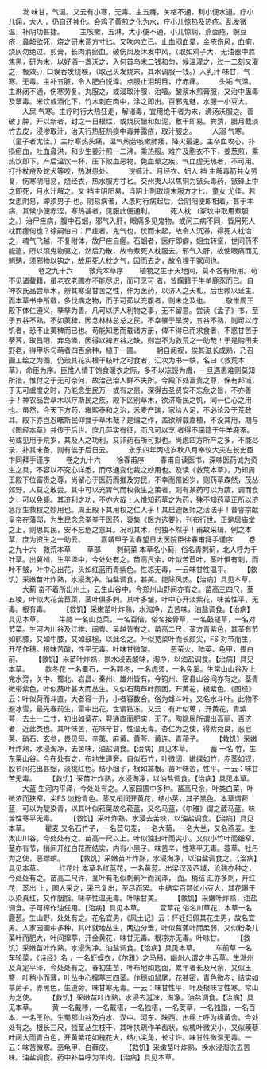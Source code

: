 <!-- { "loadSidebar": true } -->
　　发  味甘，气温。又云有小寒，无毒。主五癃，关格不通，利小便水道。疗小儿痫，大人 ，仍自还神化。合鸡子黄煎之化为水，疗小儿惊热及热疮。乱发微温，补阴功甚捷。
　　主咳嗽，五淋，大小便不通，小儿惊痫，燕面疮，豌豆疮，鼻衄欲死，烧之研末调方寸匕。又吹内立已。止血闷血晕，金疮伤风，血痢，烧灰勿绝过。煎膏，长肉消瘀血。破伤风及沐发中风，（取如鸡子大，无油器中熬焦黑，研为末，以好酒一盏沃之，入何首乌末二钱和匀，候温灌之，过一二刻又灌之，极效。）口误吞发绕喉，（取己头发烧末，其水调服一钱。）人乳汁 味甘，气寒。无毒。主补五脏，令人肥白悦泽。点服止泪明目，疗赤痛。
　　头垢 气温。主淋闭不通，伤寒劳复。丸服之，或浸取汁服，治噎。酸浆水煎膏服，又治中蛊毒及蕈毒。米饮或酒化下，竹木刺在肉中，涂之即出。百邪鬼魅，水服一小豆大。
　　人屎 气寒。主疗时行大热狂走，解诸毒，宜用绝干者为末，沸汤沃服之。善破丁肿，开以新者，封之一日根烂，或烧灰醋和如泥，敷干即易。粪清，腊月截淡竹去皮，浸渗取汁，治天行热狂热痰中毒并露疮，取汁服之。
　　人溺 气寒。（童子者尤佳。）主疗寒热头痛，温气热劳咳嗽肺痿，降火最速。主卒血攻心，扑损瘀血，吐血鼻洪，和少生姜汁煎一二沸，乘热服。难产及胞衣不下，姜葱煎，乘热饮即下。产后温饮一杯，压下败血恶物，免血晕之疾。气血虚无热者，不可用。打扑杖疮及蛇犬等咬，热淋患处。
　　浣裤汁、月经衣、妇人 裆 主解毒箭并女劳复，伤寒阴阳易，烧经衣，热水服方寸匕。交州夷人以焦铜为镞头毒药，镞锋上中之即死，月水汁解之。又 裆主阴阳易，当阴上割取烧末服方才匕，童女 尤佳。若女患阴易，即须男子 也。阴易病者，人患时行病起后，合阴阳便即相着，甚于本病，其候小便赤涩，寒热甚者，见服此便通利。
　　死人枕 （冢坟中取用煮服之。）治尸疰病，腹中石蛔，邪气入肝，眼痛多见鬼物。或问三病不同，皆用死人枕而瘥何也？徐嗣伯曰：尸疰者，鬼气也，伏而未起，故令人沉滞，得死人枕治之，魂气飞越，不复附体，故尸疰自瘥。石蛔者，医疗即癖，蛔虫转坚，世间药不能遣，所以须鬼物驱之，然后乃散，故令煮死人枕服去。邪气入肝，故使眼痛而见魍魉，须邪物以钩之，故用死人枕之气，因而去之，故令埋于冢间也。
　　
　　卷之九十六
　　救荒本草序
　　植物之生于天地间，莫不各有所用。苟不见诸载籍，虽老农老圃亦不能尽识，而可烹可 者，皆躏籍于牛羊鹿豕而已。自神农氏品尝草木，辨其寒温甘苦之性，作为医药，以济人之夭札，后世赖以延生。而本草书中所载，多伐病之物，而于可茹以充腹者，则未之及也。
　　敬惟周王殿下体仁遵义，孳孳为善。凡可以济人利物之事，无不留意。尝读《孟子》书，至于五谷不熟，不如荑稗，因念林林总总之民，不幸罹于旱涝，五谷不熟，则可以疗饥者，恐不止荑稗而已也。苟能知悉而载诸方册，俾不得已而求食者，不惑甘苦于荼荠，取昌阳，弃乌喙，因得以裨五谷之缺，则岂不为救荒之一助哉！于是购田夫野老，得甲坼句萌者四百余种，植于一圃。
　　躬自阅视，俟其滋长成熟，乃召画工绘之为图，仍疏其花实根干枝叶之可食者，汇次为书一帙，名曰《救荒本草》，命臣为序。臣惟人情于饱食暖衣之际，多不以冻馁为虞，一旦遇患难则莫知所措，惟付之于无可奈何，故治己治人鲜不失所。今殿下处富贵之尊，保有邦域，于无可虞度之时，乃能念生民万一或有之患，深得古圣贤安不忘危之旨，不亦善乎！神农品尝草木以疗斯民之疾，殿下区别草木，欲济斯民之饥，同一仁心之用也。虽然，今天下方药，雍熙泰和之治，禾麦产瑞，家给人足，不必论及于荒政耳。殿下亦岂忍睹斯民仰食于草木哉？是编之作，盖欲辨载嘉植，不没其用，期与《图经本草》并传于后世。庶几萍实有征，而凡可以烹 者得不躏籍于牛羊鹿豕。苟或见用于荒岁，其及人之功利，又非药石所可拟也。尚虑四方所产之多，不能尽录，补其未备，则有俟于后日云。
　　永乐四年丙戍岁秋八月奉议大夫左长史臣卞同拜手谨序
　　卷之九十六
　　徐春甫序
　　春甫自读医书，深味医药诚为资生之具，不容以不究心详悉，而尽通变化裁之妙用也。及读《救荒本草》，乃知周王殿下位富贵之尊，尚留心于医药而推及穷民，不幸而罹凶岁，则药草森然，茂丛郊野，人莫之敢尝。其中可以充胃气而权救生之策者，则有某药可以为蔬，调而食之，可以免毙。其济利之功，不亦大哉！人惟知药草之为药，殊不知药草正所以济急疗生救权之妙用也。周王殿下其用权之仁人乎！其启迪医师之活法乎！昔睿宗献皇帝在藩邸，为生民念念拳拳于医药，裒集《医方选要》，刊布行世。正是居庙堂之上，则思其民，安不忘危之意耳。况司其术，何独不然乎！甫故采辑，例之本草，庶为资生之一助云。
　　嘉靖甲子孟春望日太医院臣徐春甫拜手谨序
　　卷之九十六　救荒本草
　　草部
　　刺蓟菜 本草名小蓟，俗名青刺蓟，北人呼为千针草。出冀州，生平泽中，今处处有之。苗高尺余，叶似苦苣叶，茎叶俱有刺，而叶不皱，叶中心出花，头如红蓝而青紫色。性凉无毒，一云味甘性温平。
　　【救饥】采嫩苗叶炸熟，水浸淘净。油盐调食，甚美。能除风热。【治病】具见本草。
　　大蓟 奋不着所出州土，云生山谷中。今郑州山野间亦有之。苗高三四尺，茎五棱，叶似大花苦苣菜，茎叶俱多刺。其叶多皱，叶中心开淡紫花，味苦性平，无毒。根有毒。
　　【救饥】采嫩苗叶炸熟，水淘净，去苦味，油盐调食。【治病】具见本草。
　　牛膝 一名山苋菜，一名百倍，俗名接骨草，一名鼓槌草，一名对节菜。生河内川谷及江椎、闽粤、吴越皆有之。苗高二尺，茎方青紫色，其茎有节如鹤膝，又如牛膝，又如鼓槌，以此名之。叶似苋菜叶而长颇尖，FS 对节而生，开花作穗。根味苦酸，性平无毒。叶味甘微酸。
　　恶萤火、陆英、龟甲，畏白前。
　　【救饥】采苗叶炸熟，换水浸去酸味，淘净，以油盐调食。【治病】具见本草。
　　款冬花 一名橐石，一名颗冬，一名虎须，一名免奚。生常山山谷及上党水旁，关中、蜀北、岩昌、秦州、雄州皆有。今钧州、密县山谷间亦有之。茎青微带紫色，叶似葵叶甚大而丛生。又似石葫芦叶颇团，开黄花，根紫色。《图经》云：叶似荷而斗直，大者容一升，小者容数合。俗为蜂斗叶，又名水斗叶。此物不避冰雪，最先春前生，雷中出花，世谓钻冻。又云：有叶似萆 ，开黄花，青紫萼，去土一二寸，初出如菊花，萼通直而肥实，无子。陶隐居所谓出高丽、百济者，近此类也。其叶味苦，花味辛甘，性温无毒。杏仁为之使，得紫菀良，恶皂荚、硝石、玄参，畏贝母、辛荑、麻黄、黄芩、黄连、青葙子。
　　【救饥】采嫩叶炸熟，水浸淘净，去苦味，油盐调食。【治病】具见本草。
　　 蓄 一名 竹，生东莱山谷。今在处有之，布地生道旁。自似石竹，叶微阔，嫩绿如竹，赤茎如钗，股节间花出甚细，淡桃红色。结小细子，根如蒿根。苗叶味苦，性平。一云：味甘苦无毒。
　　【救饥】采苗叶炸熟，水浸淘净，以油盐调食。【治病】具见本草。
　　大蓝 生河内平泽，今处处有之。人家园圃中多种。苗高尺余，叶类白菜，叶微浓而狭窄，尖FS 淡粉青色。茎叉梢间开黄花，结小荚，其子黑色。本草谓菘蓝，可以为靛染青，以其叶似菘菜故名菘蓝，又名马蓝，《尔雅》谓之葳马蓝。味苦性寒平无毒。
　　【救饥】采叶炸熟，水浸去苦味，以油盐调食。【治病】具见本草。
　　瞿麦 又名石竹子，一名苣句麦，一名大菊，一名大兰，又名燕麦。生太山川谷，今处处有之。苗高一尺以上。叶似独扫叶而尖小。又似小竹叶而细窄。茎亦有节，梢间开红白花而结实，内有小黑子。味苦辛，性寒平无毒。蓑草、牡丹为之使，恶螵蛸。
　　【救饥】采嫩苗叶炸熟，水浸淘净，以油盐调食之。【治病】具见本草。
　　红花叶 本草名红蓝花，一名黄蓝。出梁汉及西域，沧魏亦种之，今处处有之。苗高二尺许，茎叶有毛似刺蓟叶而润泽， 面。梢结 汇亦多刺，开红花，蕊出 上，圃人采之，采已复出，至尽而罢。 中结实百颗如小豆大，其花曝干以染真红，又作胭脂。味辛性温无毒。叶味甘美。
　　【救饥】采嫩叶炸熟，油盐调食。子可榨作油任用。【治病】具见本草。
　　萱草花 俗名川草花，本草一名鹿葱。生山野，处处有之。花名宜男，《风土记》云：怀妊妇佩其花生男，故名宜男。人家园圃中多种，其叶就地丛生，两边分垂，叶似菖蒲叶而柔弱，又似粉条儿菜叶而肥大，叶间撺葶，开金黄花，味甘无毒。根凉亦无毒。叶味甘。
　　【救饥】采嫩苗叶炸熟，水浸淘净。油盐调食。【治病】具见本草。
　　车前草 一名车轮菜，《诗经》名 ，一名虾蟆衣，《尔雅》之马舄，幽州人谓之牛舌草。生滁州及真定平泽，今处处有之。春初生苗，叶布地如匙面，累年者长及尺余，又似玉簪，叶稍小而薄，叶丛中心撺葶三四茎。作穗如鼠尾，花甚密，青色微赤，结实如葶苈子，赤黑色，生道旁。味甘寒无毒。一云：味甘性平，叶及根味甘性寒。常山为之使。
　　【救饥】采嫩苗叶炸熟，水浸去涎沫，淘净。油盐调食。【治病】具见本草。
　　黄  一名戴糁，一名戴椹，一名独椹，一名芰草，一名独脂，一名百本，一名王孙。生蜀郡山谷及白水、汉中、河东、陕西。出绵上呼为绵黄舍。今处处有之。根长三尺，独茎丛生枝干，其叶扶疏作羊齿状，似槐叶微尖小，又似蒺藜叶阔大而青白色，开黄紫花如槐花大，结小尖角，长寸许。味甘性微温无毒。一云：味苦微寒。恶龟甲、白藓皮。
　　【救饥】采嫩苗叶炸熟，换水浸淘洗去苦味。油盐调食。药中补益呼为羊肉。【治病】具见本草。
